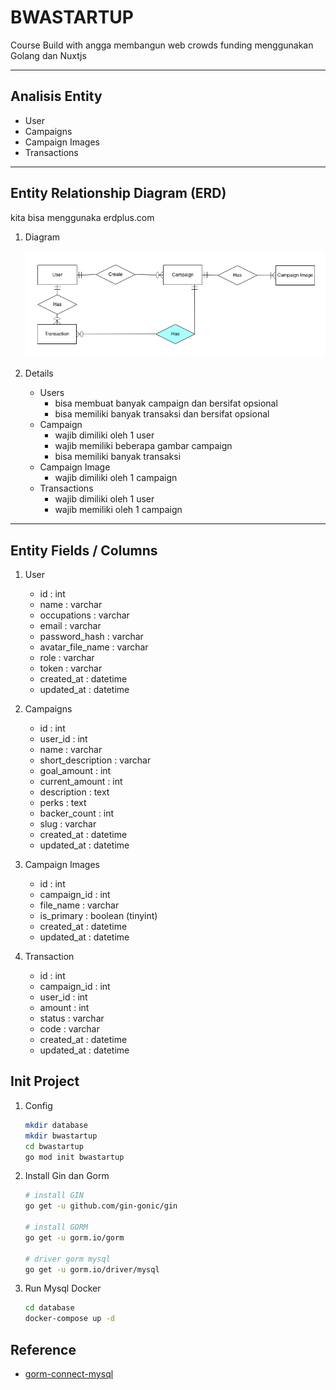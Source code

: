 # BWASTARTUP
Course Build with angga membangun web crowds funding menggunakan Golang dan Nuxtjs


---
## Analisis Entity
- User
- Campaigns
- Campaign Images
- Transactions 


---
## Entity Relationship Diagram (ERD)
kita bisa menggunaka erdplus.com
1. Diagram

    <img src="./ERD-BWASTARTUP.png" style="align:denter;">

2. Details
    - Users
        - bisa membuat banyak campaign dan bersifat opsional
        - bisa memiliki banyak transaksi dan bersifat opsional
    - Campaign
        - wajib dimiliki oleh 1 user
        - wajib memiliki beberapa gambar campaign
        - bisa memiliki banyak transaksi
    - Campaign Image
        - wajib dimiliki oleh 1 campaign
    - Transactions
        - wajib dimiliki oleh 1 user
        - wajib memiliki oleh 1 campaign

---
## Entity Fields / Columns
1. User
    - id : int
    - name : varchar
    - occupations : varchar
    - email : varchar
    - password_hash : varchar
    - avatar_file_name : varchar 
    - role : varchar
    - token : varchar
    - created_at : datetime
    - updated_at : datetime

2. Campaigns
    - id : int
    - user_id : int
    - name : varchar
    - short_description : varchar
    - goal_amount : int
    - current_amount : int
    - description : text
    - perks : text
    - backer_count : int
    - slug : varchar
    - created_at : datetime
    - updated_at : datetime

3. Campaign Images
    - id : int
    - campaign_id : int
    - file_name : varchar
    - is_primary : boolean (tinyint)
    - created_at : datetime
    - updated_at : datetime

4. Transaction
    - id : int
    - campaign_id : int
    - user_id : int
    - amount : int
    - status : varchar
    - code : varchar
    - created_at : datetime
    - updated_at : datetime

## Init Project
1. Config
    ```bash
    mkdir database
    mkdir bwastartup
    cd bwastartup
    go mod init bwastartup
    ```

2. Install Gin dan Gorm
    ```bash
    # install GIN
    go get -u github.com/gin-gonic/gin

    # install GORM
    go get -u gorm.io/gorm

    # driver gorm mysql
    go get -u gorm.io/driver/mysql
    ```

2. Run Mysql Docker
    ```bash
    cd database
    docker-compose up -d
    ```


## Reference
- [gorm-connect-mysql](https://gorm.io/docs/connecting_to_the_database.html)